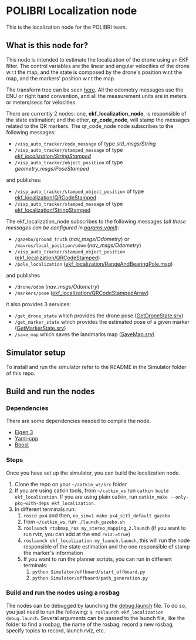 # POLIBRI Localization node
This is the localization node for the POLIBRI team.

## What is this node for?
This node is intended to estimate the localization of the drone using an EKF filter. The control variables are the linear and angular velocities of the drone w.r.t the map, and the state is composed by the drone's position w.r.t the map, and the markers' position w.r.t the map. 

The transform tree can be seen [here](resources/frames.pdf). All the odometry messages use the ENU or right hand convention, and all the measurement units are in meters or meters/secs for velocities

There are currently 2 nodes: one, **ekf_localization_node**, is responsible of the state estimation; and the other, **qr_code_node**, will stamp the messages related to the QR markers.
The qr_code_node node subscribes to the following messages:
* `/visp_auto_tracker/code_message` of type *std_msgs/String*
* `/visp_auto_tracker/stamped_message` of type *[ekf_localization/StringStamped](msg/StringStamped.msg)*
* `/visp_auto_tracker/object_position` of type *geometry_msgs/PoseStamped*

and publishes:
* `/visp_auto_tracker/stamped_object_position` of type [ekf_localization/QRCodeStamped](msg/QRCodeStamped.msg)
* `/visp_auto_tracker/stamped_message` of type [ekf_localization/StringStamped](msg/StringStamped.msg)

The ekf_localization_node subscribes to the following messages (*all these messages can be configured in [params.yaml](config/params.yaml)*):
* `/gazebo/ground_truth` (*nav_msgs/Odometry*) or `/mavros/local_position/odom` (*nav_msgs/Odometry*)
* `/visp_auto_tracker/stamped_object_position` ([ekf_localization/QRCodeStamped](msg/QRCodeStamped.msg))
* `/pole_localization` ([ekf_localization/RangeAndBearingPole.msg](msg/RangeAndBearingPole.msg))

and publishes
* `/drone/odom` (*nav_msgs/Odometry*)
* `/markers/pose` ([ekf_localization/QRCodeStampedArray](msg/QRCodeStampedArray.msg))

it also provides 3 services:
* `/get_drone_state` which provides the drone pose ([GetDroneState.srv](srv/GetDroneState.srv))
* `/get_marker_state` which provides the estimated pose of a given marker ([GetMarkerState.srv](srv/GetMarkerState.srv))
* `/save_map` which saves the landmarks map ([SaveMap.srv](srv/SaveMap.srv))

## Simulator setup
To install and run the simulator refer to the README in the Simulator folder of this repo. 

## Build and run the nodes
### Dependencies
There are some dependencies needed to compile the node.
* [Eigen 3](http://eigen.tuxfamily.org/)
* [Yaml-cpp](https://github.com/jbeder/yaml-cpp)
* [Boost](https://www.boost.org/)

### Steps
Once you have set up the simulator, you can build the localization node. 
1. Clone the repo on your `~/catkin_ws/src` folder
1. If you are using catkin tools, from `~/catkin_ws` run `catkin build ekf_localization`. If you are using plain catkin, run `catkin_make --only-pkg-with-deps ekf_localization`.
1. In different terminals run:
   1. `roscd px4` and then, `no_sim=1 make px4_sitl_default gazebo`
   1. from `~/catkin_ws`, run `./launch_gazebo.sh`
   1. `roslaunch rtabmap_ros my_stereo_mapping_2.launch` (if you want to run rviz, you can add at the end `rviz:=true`)
   1. `roslaunch ekf_localization my_launch.launch`, this will run the node responsible of the state estimation and the one responsible of stamp the marker's information
   1. If you want to run the planner scripts, you can run in different terminals:
        1. `python Simulator/offboard/start_offboard.py`
        1. `python Simulator/offboard/path_generation.py`
        
        
### Build and run the nodes using a rosbag
The nodes can be debugged by launching the [debug.launch](launch/debug.launch) file. To do so, you just need to run the following: `$ roslaunch ekf_localization debug.launch`.
Several arguments can be passed to the launch file, like the folder to find a rosbag, the name of the rosbag, record a new rosbag, specify topics to record, launch rviz, etc.


